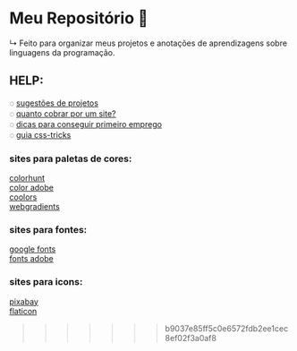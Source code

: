 
# Meu Repositório 🚀
  ↳  Feito para organizar meus projetos e anotações de aprendizagens sobre linguagens da programação.

##

## HELP: 

◌ [sugestões de projetos](https://github.com/rafaballerini/10ProjetosHTMLeCSS)<br>
◌ [quanto cobrar por um site?](https://github.com/rafaballerini/QuantoCobrarPorSite)<br>
◌ [dicas para conseguir primeiro emprego](https://youtu.be/kjIgcgqqh38)<br>
◌ [guia css-tricks](https://css-tricks.com/snippets/css/a-guide-to-flexbox/)

### sites para paletas de cores:

[colorhunt](https://colorhunt.co/)<br>
[color adobe](https://color.adobe.com/pt/create/color-wheel)<br>
[coolors](https://coolors.co/)<br>
[webgradients](https://webgradients.com/)<br>

### sites para fontes:
[google fonts](https://fonts.google.com/)<br>
[fonts adobe](https://fonts.adobe.com/)<br>

### sites para icons:
[pixabay](https://pixabay.com/pt/)<br>
[flaticon](https://www.flaticon.com/)<br>
>>>>>>> b9037e85ff5c0e6572fdb2ee1cec8ef02f3a0af8

